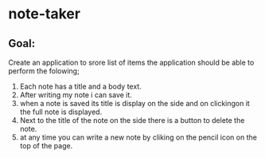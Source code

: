 # note-taker

## Goal:

Create an application to srore list of items the application should be able to perform the folowing;

1. Each note has a title and a body text.
2. After writing my note i can save it.
3. when a note is saved its title is display on the side and on clickingon it the full note is displayed.
4. Next to the title of the note on the side there is a button to delete the note.
5. at any time you can write a new note by cliking on the pencil icon on the top of the page.